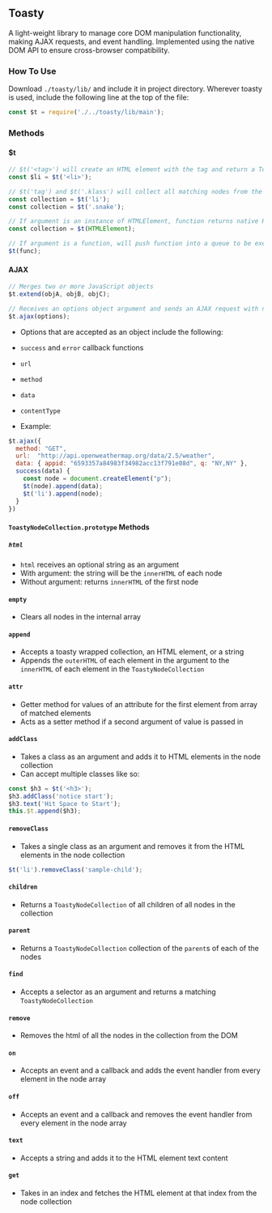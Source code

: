 ## Toasty

A light-weight library to manage core DOM manipulation functionality, making AJAX requests, and event handling. Implemented using the native DOM API to ensure cross-browser compatibility.

### How To Use

Download `./toasty/lib/` and include it in project directory. Wherever toasty is used, include the following line at the top of the file:
```javascript
const $t = require('./../toasty/lib/main');
```

### Methods

#### $t

```javascript
// $t('<tag>') will create an HTML element with the tag and return a ToastyNodeCollection object
const $li = $t('<li>');

// $t('tag') and $t('.klass') will collect all matching nodes from the page and return a ToastyNodeCollection object
const collection = $t('li');
const collection = $t('.snake');

// If argument is an instance of HTMLElement, function returns native HTMLElement wrapped in toasty, returning a ToastyNodeCollection
const collection = $t(HTMLElement);

// If argument is a function, will push function into a queue to be executed on `document` `ready`
$t(func);
```

#### AJAX

```javascript
// Merges two or more JavaScript objects
$t.extend(objA, objB, objC);

// Receives an options object argument and sends an AJAX request with native JavaScript using an XHR, or XMLHttpRequest object
$t.ajax(options);
```
* Options that are accepted as an object include the following:
 * `success` and `error` callback functions
 * `url`
 * `method`
 * `data`
 * `contentType`

* Example:
```javascript
$t.ajax({
  method: "GET",
  url:  "http://api.openweathermap.org/data/2.5/weather",
  data: { appid: "6593357a84983f34982acc13f791e08d", q: "NY,NY" },
  success(data) {
    const node = document.createElement("p");
    $t(node).append(data);
    $t('li').append(node);
  }
})
```

#### `ToastyNodeCollection.prototype` Methods

##### `html`
* `html` receives an optional string as an argument
* With argument: the string will be the `innerHTML` of each node
* Without argument: returns `innerHTML` of the first node

#### `empty`
* Clears all nodes in the internal array

#### `append`
* Accepts a toasty wrapped collection, an HTML element, or a string
* Appends the `outerHTML` of each element in the argument to the `innerHTML` of each element in the `ToastyNodeCollection`

#### `attr`
* Getter method for values of an attribute for the first element from array of matched elements
* Acts as a setter method if a second argument of value is passed in

#### `addClass`
* Takes a class as an argument and adds it to HTML elements in the node collection
* Can accept multiple classes like so:
```javascript
const $h3 = $t('<h3>');
$h3.addClass('notice start');
$h3.text('Hit Space to Start');
this.$t.append($h3);
```

#### `removeClass`
* Takes a single class as an argument and removes it from the HTML elements in the node collection
```javascript
$t('li').removeClass('sample-child');
```

#### `children`
* Returns a `ToastyNodeCollection` of all children of all nodes in the collection

#### `parent`
* Returns a `ToastyNodeCollection` collection of the `parent`s of each of the nodes

#### `find`
* Accepts a selector as an argument and returns a matching `ToastyNodeCollection`

#### `remove`
* Removes the html of all the nodes in the collection from the DOM

#### `on`
* Accepts an event and a callback and adds the event handler from every element in the node array

#### `off`
* Accepts an event and a callback and removes the event handler from every element in the node array

#### `text`
* Accepts a string and adds it to the HTML element text content

#### `get`
* Takes in an index and fetches the HTML element at that index from the node collection
